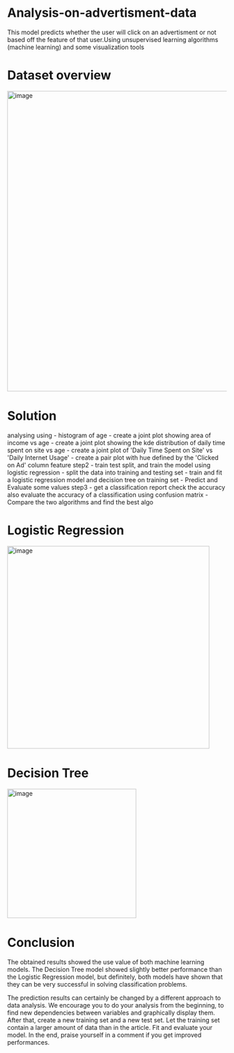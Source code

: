 # Analysis-on-advertisment-data
This model predicts whether the user will click on an advertisment or not based off the feature of that user.Using  unsupervised learning algorithms (machine learning) and some  visualization tools 

# Dataset overview

<img width="688" alt="image" src="https://user-images.githubusercontent.com/88205480/169388901-db519670-b155-4bbf-849b-831811a1978c.png">

# Solution
  analysing using
     - histogram of age
     - create a joint plot showing area of income vs age
     - create a joint plot showing the kde distribution of daily time spent on site vs age
     - create a joint plot of 'Daily Time Spent on Site' vs 'Daily Internet Usage'
     - create a pair plot with hue defined by the 'Clicked on Ad' column feature step2
     - train test split, and train the model using logistic regression
     - split the data into training and testing set
     - train and fit a logistic regression model and decision tree on training set
     - Predict and Evaluate some values step3
     - get a classification report check the accuracy also evaluate the accuracy of a classification using confusion matrix
     - Compare the two algorithms and find the best algo


# Logistic Regression

<img width="464" alt="image" src="https://user-images.githubusercontent.com/88205480/169388019-3876c513-710c-499c-bf86-1f1b0488ffdd.png">


# Decision Tree

<img width="296" alt="image" src="https://user-images.githubusercontent.com/88205480/169387542-7e02943f-9ddc-4e89-9fcf-f54a3de36ac1.png">

# Conclusion
The obtained results showed the use value of both machine learning models. The Decision Tree model showed slightly better performance than the Logistic Regression model, but definitely, both models have shown that they can be very successful in solving classification problems.

The prediction results can certainly be changed by a different approach to data analysis. We encourage you to do your analysis from the beginning, to find new dependencies between variables and graphically display them. After that, create a new training set and a new test set. Let the training set contain a larger amount of data than in the article. Fit and evaluate your model. In the end, praise yourself in a comment if you get improved performances.
